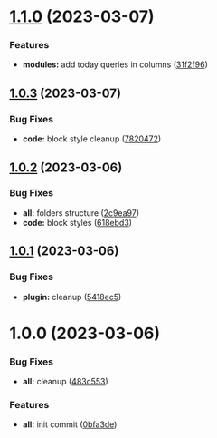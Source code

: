 # [1.1.0](https://github.com/yoyurec/logseq-awesome-content/compare/v1.0.3...v1.1.0) (2023-03-07)


### Features

* **modules:** add today queries in columns ([31f2f96](https://github.com/yoyurec/logseq-awesome-content/commit/31f2f961efde9a148b69bd259e91be934aa080a2))

## [1.0.3](https://github.com/yoyurec/logseq-awesome-content/compare/v1.0.2...v1.0.3) (2023-03-07)


### Bug Fixes

* **code:** block style cleanup ([7820472](https://github.com/yoyurec/logseq-awesome-content/commit/7820472e0808e3165bf0121331050a5cde309db4))

## [1.0.2](https://github.com/yoyurec/logseq-awesome-content/compare/v1.0.1...v1.0.2) (2023-03-06)


### Bug Fixes

* **all:** folders structure ([2c9ea97](https://github.com/yoyurec/logseq-awesome-content/commit/2c9ea97333735498b62833b925177074eefd109e))
* **code:** block styles ([618ebd3](https://github.com/yoyurec/logseq-awesome-content/commit/618ebd33beec3cef3cba2e015c6a85a122ab6c57))

## [1.0.1](https://github.com/yoyurec/logseq-awesome-content/compare/v1.0.0...v1.0.1) (2023-03-06)


### Bug Fixes

* **plugin:** cleanup ([5418ec5](https://github.com/yoyurec/logseq-awesome-content/commit/5418ec5e6c0232592bb0ac5a866f3a5d70296270))

# 1.0.0 (2023-03-06)


### Bug Fixes

* **all:** cleanup ([483c553](https://github.com/yoyurec/logseq-awesome-content/commit/483c553d680c6a0b89a0c3a4aac52359c5baaf0c))


### Features

* **all:** init commit ([0bfa3de](https://github.com/yoyurec/logseq-awesome-content/commit/0bfa3defeae98769b2de8a3bff1583fe5cb43b1b))
